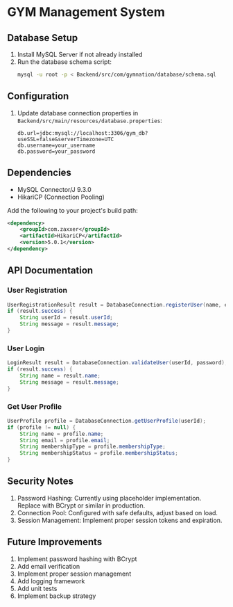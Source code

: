 # GYM Management System

## Database Setup

1. Install MySQL Server if not already installed
2. Run the database schema script:
   ```bash
   mysql -u root -p < Backend/src/com/gymnation/database/schema.sql
   ```

## Configuration

1. Update database connection properties in `Backend/src/main/resources/database.properties`:
   ```properties
   db.url=jdbc:mysql://localhost:3306/gym_db?useSSL=false&serverTimezone=UTC
   db.username=your_username
   db.password=your_password
   ```

## Dependencies

- MySQL Connector/J 9.3.0
- HikariCP (Connection Pooling)

Add the following to your project's build path:
```xml
<dependency>
    <groupId>com.zaxxer</groupId>
    <artifactId>HikariCP</artifactId>
    <version>5.0.1</version>
</dependency>
```

## API Documentation

### User Registration
```java
UserRegistrationResult result = DatabaseConnection.registerUser(name, email, password);
if (result.success) {
    String userId = result.userId;
    String message = result.message;
}
```

### User Login
```java
LoginResult result = DatabaseConnection.validateUser(userId, password);
if (result.success) {
    String name = result.name;
    String message = result.message;
}
```

### Get User Profile
```java
UserProfile profile = DatabaseConnection.getUserProfile(userId);
if (profile != null) {
    String name = profile.name;
    String email = profile.email;
    String membershipType = profile.membershipType;
    String membershipStatus = profile.membershipStatus;
}
```

## Security Notes

1. Password Hashing: Currently using placeholder implementation. Replace with BCrypt or similar in production.
2. Connection Pool: Configured with safe defaults, adjust based on load.
3. Session Management: Implement proper session tokens and expiration.

## Future Improvements

1. Implement password hashing with BCrypt
2. Add email verification
3. Implement proper session management
4. Add logging framework
5. Add unit tests
6. Implement backup strategy


   
